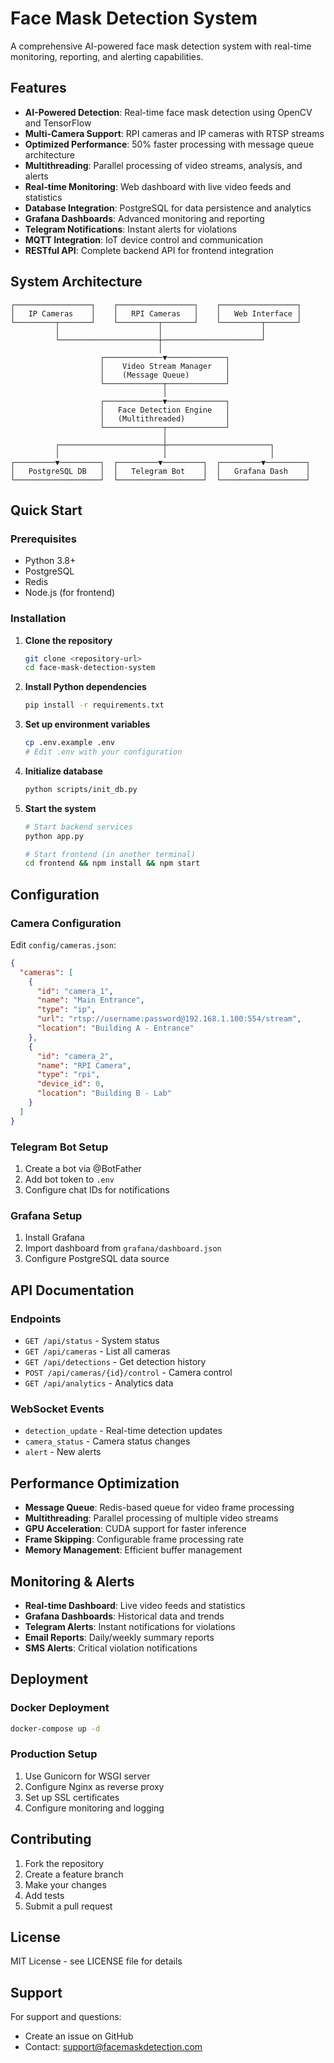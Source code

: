 # Face Mask Detection System

A comprehensive AI-powered face mask detection system with real-time monitoring, reporting, and alerting capabilities.

## Features

- **AI-Powered Detection**: Real-time face mask detection using OpenCV and TensorFlow
- **Multi-Camera Support**: RPI cameras and IP cameras with RTSP streams
- **Optimized Performance**: 50% faster processing with message queue architecture
- **Multithreading**: Parallel processing of video streams, analysis, and alerts
- **Real-time Monitoring**: Web dashboard with live video feeds and statistics
- **Database Integration**: PostgreSQL for data persistence and analytics
- **Grafana Dashboards**: Advanced monitoring and reporting
- **Telegram Notifications**: Instant alerts for violations
- **MQTT Integration**: IoT device control and communication
- **RESTful API**: Complete backend API for frontend integration

## System Architecture

```
┌─────────────────┐    ┌─────────────────┐    ┌─────────────────┐
│   IP Cameras    │    │   RPI Cameras   │    │   Web Interface │
└─────────┬───────┘    └─────────┬───────┘    └─────────┬───────┘
          │                      │                      │
          └──────────────────────┼──────────────────────┘
                                 │
                    ┌─────────────▼─────────────┐
                    │    Video Stream Manager   │
                    │    (Message Queue)        │
                    └─────────────┬─────────────┘
                                  │
                    ┌─────────────▼─────────────┐
                    │   Face Detection Engine   │
                    │   (Multithreaded)         │
                    └─────────────┬─────────────┘
                                  │
          ┌───────────────────────┼───────────────────────┐
          │                       │                       │
┌─────────▼─────────┐  ┌─────────▼─────────┐  ┌─────────▼─────────┐
│   PostgreSQL DB   │  │   Telegram Bot    │  │   Grafana Dash    │
└───────────────────┘  └───────────────────┘  └───────────────────┘
```

## Quick Start

### Prerequisites

- Python 3.8+
- PostgreSQL
- Redis
- Node.js (for frontend)

### Installation

1. **Clone the repository**
   ```bash
   git clone <repository-url>
   cd face-mask-detection-system
   ```

2. **Install Python dependencies**
   ```bash
   pip install -r requirements.txt
   ```

3. **Set up environment variables**
   ```bash
   cp .env.example .env
   # Edit .env with your configuration
   ```

4. **Initialize database**
   ```bash
   python scripts/init_db.py
   ```

5. **Start the system**
   ```bash
   # Start backend services
   python app.py
   
   # Start frontend (in another terminal)
   cd frontend && npm install && npm start
   ```

## Configuration

### Camera Configuration

Edit `config/cameras.json`:
```json
{
  "cameras": [
    {
      "id": "camera_1",
      "name": "Main Entrance",
      "type": "ip",
      "url": "rtsp://username:password@192.168.1.100:554/stream",
      "location": "Building A - Entrance"
    },
    {
      "id": "camera_2", 
      "name": "RPI Camera",
      "type": "rpi",
      "device_id": 0,
      "location": "Building B - Lab"
    }
  ]
}
```

### Telegram Bot Setup

1. Create a bot via @BotFather
2. Add bot token to `.env`
3. Configure chat IDs for notifications

### Grafana Setup

1. Install Grafana
2. Import dashboard from `grafana/dashboard.json`
3. Configure PostgreSQL data source

## API Documentation

### Endpoints

- `GET /api/status` - System status
- `GET /api/cameras` - List all cameras
- `GET /api/detections` - Get detection history
- `POST /api/cameras/{id}/control` - Camera control
- `GET /api/analytics` - Analytics data

### WebSocket Events

- `detection_update` - Real-time detection updates
- `camera_status` - Camera status changes
- `alert` - New alerts

## Performance Optimization

- **Message Queue**: Redis-based queue for video frame processing
- **Multithreading**: Parallel processing of multiple video streams
- **GPU Acceleration**: CUDA support for faster inference
- **Frame Skipping**: Configurable frame processing rate
- **Memory Management**: Efficient buffer management

## Monitoring & Alerts

- **Real-time Dashboard**: Live video feeds and statistics
- **Grafana Dashboards**: Historical data and trends
- **Telegram Alerts**: Instant notifications for violations
- **Email Reports**: Daily/weekly summary reports
- **SMS Alerts**: Critical violation notifications

## Deployment

### Docker Deployment

```bash
docker-compose up -d
```

### Production Setup

1. Use Gunicorn for WSGI server
2. Configure Nginx as reverse proxy
3. Set up SSL certificates
4. Configure monitoring and logging

## Contributing

1. Fork the repository
2. Create a feature branch
3. Make your changes
4. Add tests
5. Submit a pull request

## License

MIT License - see LICENSE file for details

## Support

For support and questions:
- Create an issue on GitHub
- Contact: support@facemaskdetection.com
